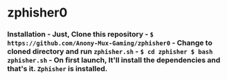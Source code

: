 # zphisher0
### Installation  - Just, Clone this repository - ``` $ https://github.com/Anony-Mux-Gaming/zphisher0 ``` - Change to cloned directory and run `zphisher.sh` - ``` $ cd zphisher $ bash zphisher.sh ```  - On first launch, It'll install the dependencies and that's it. `Zphisher` is installed.

